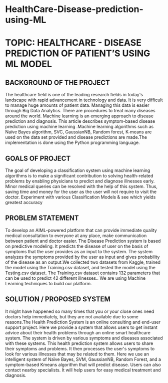 # HealthCare-Disease-prediction-using-ML

# TOPIC: HEALTHCARE - DISEASE PREDICTION OF PATIENT’S USING ML MODEL

## BACKGROUND OF THE PROJECT 

The healthcare field  is one of the leading research fields in today's landscape with  rapid advancement in technology and data. It is very difficult to manage huge amounts of patient data. Managing this data  is easier  through Big Data Analytics. There are  procedures to treat many diseases around the world. Machine learning is an emerging approach to disease prediction and diagnosis. This article describes symptom-based disease prediction using machine learning .Machine learning algorithms such as Naïve Bayes algorithm, SVC, GaussianNB, Random forest, K-means are used on the data set provided  and disease predictions are made.The implementation is done using the Python programming language.
 
## GOALS OF PROJECT

The goal of developing a classification system using machine learning algorithms is to make a significant contribution to solving health-related problems by enabling physicians to predict and diagnose illnesses early.
Minor medical queries can be resolved with the help of this system. Thus, saving time and money for the user as the user will not require to visit the doctor. 
Experiment with various Classification Models & see which yields greatest accuracy
 
 
## PROBLEM STATEMENT

To develop an AIML-powered platform that can provide immediate quality medical consultation to everyone at any place, make communication between patient and doctor easier. The Disease Prediction system is based on predictive modeling. It predicts the disease of user on the basis of symptoms that the user provides as an input to the system. The system analyzes the symptoms provided by the user as input and gives probability of the disease as an output.We  collected two datasets from Kaggle, trained the model using the  Training.csv dataset, and tested the model using the Testing.csv dataset. The Training.csv dataset contains 132 parameters that can be used to predict 42 different illnesses.. We are using Machine Learning techniques to build our platform.
 
## SOLUTION / PROPOSED SYSTEM
 
It might have happened so many times that you or your close ones need doctors help immediately, but they are not available due to some reasons.The Health Prediction System is an online consulting and end-user support  project. Here we provide a system that allows users to get instant advice about their health problems through an online smart healthcare system. The system is driven by various symptoms and diseases associated with these systems. This health prediction system allows users to share their symptoms and problems. It then processes the user's symptoms to look for various illnesses that may be related to them. Here we use an intelligent system of Naïve Bayes, SVM, GaussianNB, Random Forest, and a symptom-based Kmeans algorithm that will predict disease. Users can also  contact  nearby specialists. It will help users for easy medical treatment and diagnosis.


 
 



